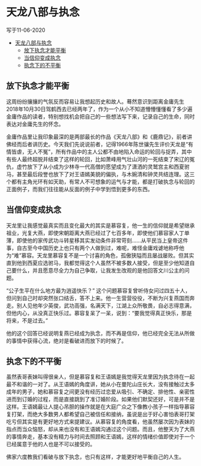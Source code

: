 # 天龙八部与执念

写于11-06-2020

- [天龙八部与执念](#天龙八部与执念)
  - [放下执念才能平衡](#放下执念才能平衡)
  - [当信仰变成执念](#当信仰变成执念)
  - [执念下的不平衡](#执念下的不平衡)

## 放下执念才能平衡 

这周纷纷攘攘的气氛反而容易让我想起历史和故人。蓦然意识到距离金庸先生2018年10月30日驾鹤西去已经两年了，作为一个从小不知道懵懵懂懂看了多少遍金庸作品的读者，特别想找机会把自己的一些想法写下来，记录自己的生命，同时表达对金庸先生的怀念。

金庸作品里让我印象最深的是两部最长的作品《天龙八部》和《鹿鼎记》，前者讲佛经而后者讲历史。今天我们先说说前者，记得1966年陈世骧先生评价天龙是“有情皆虐，无人不冤”，所有作品中的主人公都不由地陷入命运的轮回与捉弄，其中有些人最终超脱并结束了这样的轮回，比如萧峰用气壮山河的一死结束了宋辽的冤仇，虚竹放下了从小成为少林寺一代高僧的愿望成为了潇洒的灵鹫宫主和西夏驸马，甚至最后段誉也放下了对王语嫣美貌的偏执，与木婉清和钟灵共结连理。这三个都有主角光环有如天助，有常人不可想象的运气与才能，都是打破执念与轮回的正面例子，而我们往往能从反面的例子中学到悟到更多的东西。

## 当信仰变成执念

天龙里让我感觉最真实而且变化最大的其实是慕容复，他一生的信仰就是希望继承祖业，光复大燕，即使宋朝距离大燕已经过了七百多年，即使他们慕容家人丁单薄，即使他的家传武功斗转星移其实发动条件非常苛刻......从平民当上皇帝这件事，自古至今中国历史上也只有两个人做到过，难呢，难怪金庸戏谑地称呼他为“难”慕容。天龙里慕容复不是一个讨喜的角色，孤傲狭隘而且屡战屡败。但其实直到他到西夏应选驸马，我都觉得这个人虽然不被多数人接受，但是至少他知道自己要什么，并且愿意尽全力为自己争取，让我发生改观的是他回答文川公主的问题。

“公子生平在什么地方最为逍遥快乐？” 这个问题慕容复曾听侍女问过四五十人，但问到自己时却突然张口结舌，答不上来。他一生营营役役，不断为兴复燕国而奔走。别人见他年少英俊，武功高强，名满天下，江湖上众所敬畏，自必志得意满，但他内心，从没真正快乐过。慕容复呆了一呆，说到：“要我觉得真正快乐，那是将来，不是过去。”

他的这个回答已经说明复燕已经成为执念，而不再是信仰，他已经完全无法从所做的事情中获得心流，绝对是看破进而放下的时候了。

## 执念下的不平衡

虽然表哥表妹叫得很亲人，但是慕容复和王语嫣是我觉得天龙里因为执念待在一起最不和谐的一对了。从王语嫣的角度讲，她从小在曼陀山庄长大，没有接触过太多成年的男子，她和慕容复之间更没有经历过恋爱从吸引、不确定、排他性、亲密性进而到订婚的过程，而是直接跳到了准订婚阶段。如果他们默契还好，可是并不是这样。王语嫣最让人提心吊胆的操作就是在大庭广众之下像教小孩子一样指导慕容复打架，而绝大多数男人都希望自己被信任和接纳，虽说是出于好心害怕表哥打架吃亏但其实是有更好地方式来提建议。从慕容复的角度看，他虽然屡次因为表妹的指点而当众恼怒，却从来也没有和王语嫣沟通过这个问题。而且，他整天为了大燕的事情奔走，基本没有精力与时间去照顾和王语嫣，这样的情绪价值即使对于一个已经属意于他的人也是不可以接受的。

佛家六度教我们看破与放下执念，也只有这样，才能更好地平衡自己的人生。